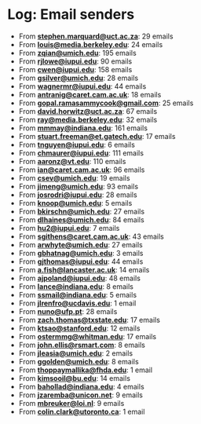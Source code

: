 # Log: Email senders

* From **stephen.marquard@uct.ac.za**: 29 emails
* From **louis@media.berkeley.edu**: 24 emails
* From **zqian@umich.edu**: 195 emails
* From **rjlowe@iupui.edu**: 90 emails
* From **cwen@iupui.edu**: 158 emails
* From **gsilver@umich.edu**: 28 emails
* From **wagnermr@iupui.edu**: 44 emails
* From **antranig@caret.cam.ac.uk**: 18 emails
* From **gopal.ramasammycook@gmail.com**: 25 emails
* From **david.horwitz@uct.ac.za**: 67 emails
* From **ray@media.berkeley.edu**: 32 emails
* From **mmmay@indiana.edu**: 161 emails
* From **stuart.freeman@et.gatech.edu**: 17 emails
* From **tnguyen@iupui.edu**: 6 emails
* From **chmaurer@iupui.edu**: 111 emails
* From **aaronz@vt.edu**: 110 emails
* From **ian@caret.cam.ac.uk**: 96 emails
* From **csev@umich.edu**: 19 emails
* From **jimeng@umich.edu**: 93 emails
* From **josrodri@iupui.edu**: 28 emails
* From **knoop@umich.edu**: 5 emails
* From **bkirschn@umich.edu**: 27 emails
* From **dlhaines@umich.edu**: 84 emails
* From **hu2@iupui.edu**: 7 emails
* From **sgithens@caret.cam.ac.uk**: 43 emails
* From **arwhyte@umich.edu**: 27 emails
* From **gbhatnag@umich.edu**: 3 emails
* From **gjthomas@iupui.edu**: 44 emails
* From **a.fish@lancaster.ac.uk**: 14 emails
* From **ajpoland@iupui.edu**: 48 emails
* From **lance@indiana.edu**: 8 emails
* From **ssmail@indiana.edu**: 5 emails
* From **jlrenfro@ucdavis.edu**: 1 email
* From **nuno@ufp.pt**: 28 emails
* From **zach.thomas@txstate.edu**: 17 emails
* From **ktsao@stanford.edu**: 12 emails
* From **ostermmg@whitman.edu**: 17 emails
* From **john.ellis@rsmart.com**: 8 emails
* From **jleasia@umich.edu**: 2 emails
* From **ggolden@umich.edu**: 8 emails
* From **thoppaymallika@fhda.edu**: 1 email
* From **kimsooil@bu.edu**: 14 emails
* From **bahollad@indiana.edu**: 4 emails
* From **jzaremba@unicon.net**: 9 emails
* From **mbreuker@loi.nl**: 9 emails
* From **colin.clark@utoronto.ca**: 1 email

